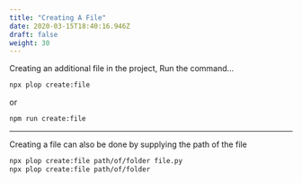 ```yaml
---
title: "Creating A File"
date: 2020-03-15T18:40:16.946Z
draft: false
weight: 30
---
```


Creating an additional file in the project, Run the command...

```bash
npx plop create:file
```

or

```bash
npm run create:file
```

-------

Creating a file can also be done by supplying the path of the file

```bash
npx plop create:file path/of/folder file.py
npx plop create:file path/of/folder
```
